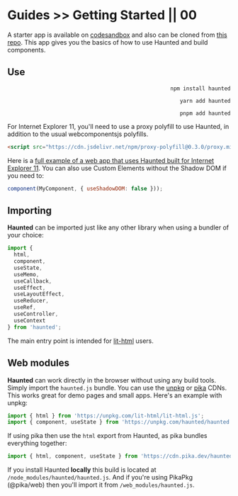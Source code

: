 # Guides >> Getting Started || 00

A starter app is available on [codesandbox](https://codesandbox.io/s/github/matthewp/haunted-starter-app/tree/master/) and also can be cloned from [this repo](https://github.com/matthewp/haunted-starter-app). This app gives you the basics of how to use Haunted and build components.

## Use

<code-tabs collection="package-managers" default-tab="npm" align="end">

```shell tab npm
npm install haunted
```

```shell tab yarn
yarn add haunted
```

```shell tab pnpm
pnpm add haunted
```

</code-tabs>

For Internet Explorer 11, you'll need to use a proxy polyfill to use Haunted, in addition to the usual webcomponentsjs polyfills.

```html
<script src="https://cdn.jsdelivr.net/npm/proxy-polyfill@0.3.0/proxy.min.js"></script>
```

Here is a [full example of a web app that uses Haunted built for Internet Explorer 11](https://github.com/crisward/haunted-ie11). You can also use Custom Elements without the Shadow DOM if you need to:

```js
component(MyComponent, { useShadowDOM: false }));
```

## Importing

**Haunted** can be imported just like any other library when using a bundler of your choice:

```js
import {
  html,
  component,
  useState,
  useMemo,
  useCallback,
  useEffect,
  useLayoutEffect,
  useReducer,
  useRef,
  useController,
  useContext
} from 'haunted';
```

The main entry point is intended for [lit-html](https://github.com/Polymer/lit-html) users.

## Web modules

**Haunted** can work directly in the browser without using any build tools. Simply import the `haunted.js` bundle. You can use the [unpkg](https://unpkg.com/) or [pika](https://www.pika.dev/cdn) CDNs. This works great for demo pages and small apps. Here's an example with unpkg:

```js
import { html } from 'https://unpkg.com/lit-html/lit-html.js';
import { component, useState } from 'https://unpkg.com/haunted/haunted.js';
```

If using pika then use the `html` export from Haunted, as pika bundles everything together:

```js
import { html, component, useState } from 'https://cdn.pika.dev/haunted';
```

If you install Haunted **locally** this build is located at `/node_modules/haunted/haunted.js`. And if you're using PikaPkg (@pika/web) then you'll import it from `/web_modules/haunted.js`.

